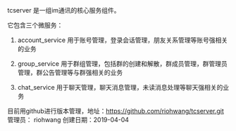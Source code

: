 tcserver 是一组im通讯的核心服务组件。

它包含三个微服务：
1. account_service
用于账号管理，登录会话管理，朋友关系管理等账号强相关的业务

2. group_service
用于群组管理，包括群的创建和解散，群成员管理，群管理员管理，群公告管理等与群强相关的业务

3. chat_service
用于聊天管理，聊天消息管理，未读消息处理等聊天强相关的业务

目前用github进行版本管理，地址：https://github.com/riohwang/tcserver.git
管理员： riohwang
创建日期：2019-04-04
